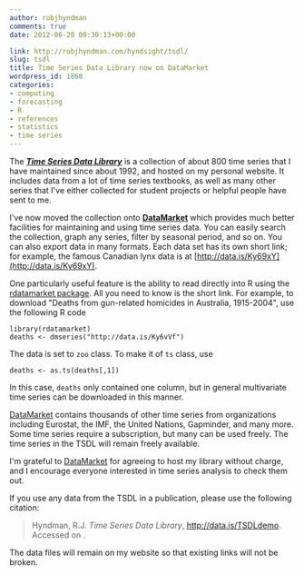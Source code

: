```yaml
---
author: robjhyndman
comments: true
date: 2012-06-20 00:30:13+00:00

link: http://robjhyndman.com/hyndsight/tsdl/
slug: tsdl
title: Time Series Data Library now on DataMarket
wordpress_id: 1868
categories:
- computing
- forecasting
- R
- references
- statistics
- time series
---
```


The [_**Time Series Data Library**_](http://data.is/TSDLdemo) is a collection of about 800 time series that I have maintained since about 1992, and hosted on my personal website. It includes data from a lot of time series textbooks, as well as many other series that I've either collected for student projects or helpful people have sent to me.

I've now moved the collection onto **[DataMarket](http://data.is/TSDLdemo)** which provides much better facilities for maintaining and using time series data. You can easily search the collection, graph any series, filter by seasonal period, and so on. You can also export data in many formats. Each data set has its own short link; for example, the famous Canadian lynx data is at [http://data.is/Ky69xY](http://data.is/Ky69xY).

One particularly useful feature is the ability to read directly into R using the [rdatamarket package](http://cran.r-project.org/web/packages/rdatamarket/). All you need to know is the short link. For example, to download "Deaths from gun-related homicides in Australia, 1915-2004", use the following R code

    
    
    library(rdatamarket)
    deaths <- dmseries("http://data.is/Ky6vVf")
    


The data is set to `zoo` class. To make it of `ts` class, use

    
    
    deaths <- as.ts(deaths[,1])
    


In this case, `deaths` only contained one column, but in general multivariate time series can be downloaded in this manner.

[DataMarket](http://datamarket.com) contains thousands of other time series from organizations including Eurostat, the IMF, the United Nations, Gapminder, and many more. Some time series require a subscription, but many can be used freely. The time series in the TSDL will remain freely available.

I'm grateful to [DataMarket](http://datamarket.com) for agreeing to host my library without charge, and I encourage everyone interested in time series analysis to check them out.

If you use any data from the TSDL in a publication, please use the following citation:

>Hyndman, R.J. _Time Series Data Library_, http://data.is/TSDLdemo. Accessed on <insert date here>.


The data files will remain on my website so that existing links will not be broken.
